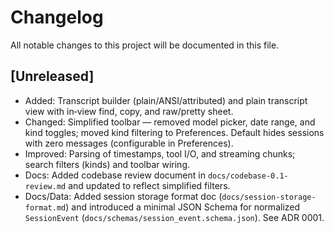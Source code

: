 # Changelog

All notable changes to this project will be documented in this file.

## [Unreleased]
- Added: Transcript builder (plain/ANSI/attributed) and plain transcript view with in‑view find, copy, and raw/pretty sheet.
 - Changed: Simplified toolbar — removed model picker, date range, and kind toggles; moved kind filtering to Preferences. Default hides sessions with zero messages (configurable in Preferences).
- Improved: Parsing of timestamps, tool I/O, and streaming chunks; search filters (kinds) and toolbar wiring.
- Docs: Added codebase review document in `docs/codebase-0.1-review.md` and updated to reflect simplified filters.
 - Docs/Data: Added session storage format doc (`docs/session-storage-format.md`) and introduced a minimal JSON Schema for normalized `SessionEvent` (`docs/schemas/session_event.schema.json`). See ADR 0001.
